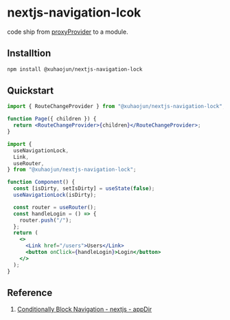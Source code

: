 # nextjs-navigation-lcok

code ship from [proxyProvider](https://github.com/cgfeel/next.v2/tree/master/routing-file/src/components/proxyProvider) to a module.

## Installtion

```sh
npm install @xuhaojun/nextjs-navigation-lock
```

## Quickstart

```jsx
import { RouteChangeProvider } from "@xuhaojun/nextjs-navigation-lock";

function Page({ children }) {
  return <RouteChangeProvider>{children}</RouteChangeProvider>;
}
```

```jsx
import {
  useNavigationLock,
  Link,
  useRouter,
} from "@xuhaojun/nextjs-navigation-lock";

function Component() {
  const [isDirty, setIsDirty] = useState(false);
  useNavigationLock(isDirty);

  const router = useRouter();
  const handleLogin = () => {
    router.push("/");
  };
  return (
    <>
      <Link href="/users">Users</Link>
      <button onClick={handleLogin}>Login</button>
    </>
  );
}
```

## Reference

1. [Conditionally Block Navigation - nextjs - appDir](https://github.com/vercel/next.js/discussions/47020)
